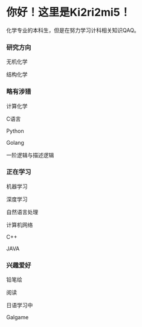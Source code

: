 <h1>你好！这里是Ki2ri2mi5！</h1>

化学专业的本科生，但是在努力学习计科相关知识QAQ。

<h3>研究方向</h3>

无机化学

结构化学

<h3>略有涉猎</h3>

计算化学

C语言

Python

Golang

一阶逻辑与描述逻辑

<h3>正在学习</h3>

机器学习

深度学习

自然语言处理

计算机网络

C++

JAVA

<h3>兴趣爱好</h3>

铅笔绘

阅读

日语学习中

Galgame